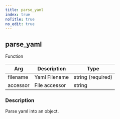 ```yaml
---
title: parse_yaml
index: true
noTitle: true
no_edit: true
---
```




<div class="vql_item"></div>


## parse_yaml
<span class='vql_type pull-right page-header'>Function</span>



<div class="vqlargs"></div>

Arg | Description | Type
----|-------------|-----
filename|Yaml Filename|string (required)
accessor|File accessor|string

### Description

Parse yaml into an object.

